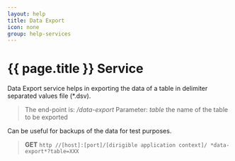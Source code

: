 ```yaml
---
layout: help
title: Data Export
icon: none
group: help-services
---
```


{{ page.title }} Service
===

Data Export service helps in exporting the data of a table in delimiter separated values file (*.dsv).

> The end-point is: */data-export*
> Parameter: *table* the name of the table to be exported

Can be useful for backups of the data for test purposes.

> **GET** `http //[host]:[port]/[dirigible application context]/ *data-export*?table=XXX`

